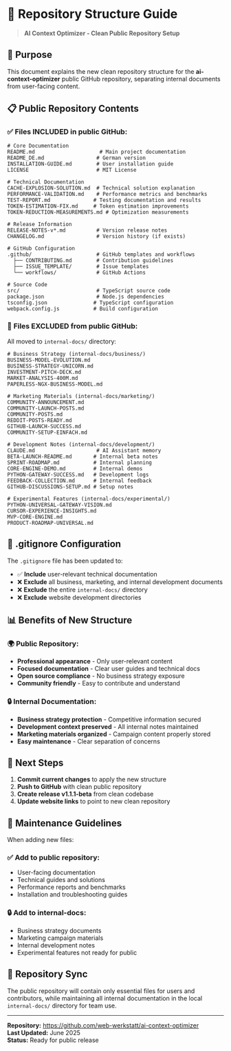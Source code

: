 # 📁 Repository Structure Guide

> **AI Context Optimizer - Clean Public Repository Setup**

## 🎯 Purpose

This document explains the new clean repository structure for the **ai-context-optimizer** public GitHub repository, separating internal documents from user-facing content.

## 📋 Public Repository Contents

### ✅ **Files INCLUDED in public GitHub:**

```
# Core Documentation
README.md                     # Main project documentation  
README_DE.md                 # German version
INSTALLATION-GUIDE.md        # User installation guide
LICENSE                      # MIT License

# Technical Documentation
CACHE-EXPLOSION-SOLUTION.md  # Technical solution explanation
PERFORMANCE-VALIDATION.md    # Performance metrics and benchmarks
TEST-REPORT.md              # Testing documentation and results
TOKEN-ESTIMATION-FIX.md     # Token estimation improvements
TOKEN-REDUCTION-MEASUREMENTS.md # Optimization measurements

# Release Information  
RELEASE-NOTES-v*.md          # Version release notes
CHANGELOG.md                 # Version history (if exists)

# GitHub Configuration
.github/                     # GitHub templates and workflows
  ├── CONTRIBUTING.md        # Contribution guidelines
  ├── ISSUE_TEMPLATE/        # Issue templates
  └── workflows/             # GitHub Actions

# Source Code
src/                         # TypeScript source code
package.json                 # Node.js dependencies
tsconfig.json               # TypeScript configuration
webpack.config.js           # Build configuration
```

### 🚫 **Files EXCLUDED from public GitHub:**

All moved to `internal-docs/` directory:

```
# Business Strategy (internal-docs/business/)
BUSINESS-MODEL-EVOLUTION.md
BUSINESS-STRATEGY-UNICORN.md
INVESTMENT-PITCH-DECK.md
MARKET-ANALYSIS-400M.md
PAPERLESS-NGX-BUSINESS-MODEL.md

# Marketing Materials (internal-docs/marketing/)
COMMUNITY-ANNOUNCEMENT.md
COMMUNITY-LAUNCH-POSTS.md
COMMUNITY-POSTS.md
REDDIT-POSTS-READY.md
GITHUB-LAUNCH-SUCCESS.md
COMMUNITY-SETUP-EINFACH.md

# Development Notes (internal-docs/development/)
CLAUDE.md                    # AI Assistant memory
BETA-LAUNCH-README.md       # Internal beta notes
SPRINT-ROADMAP.md           # Internal planning
CORE-ENGINE-DEMO.md         # Internal demos
PYTHON-GATEWAY-SUCCESS.md   # Development logs
FEEDBACK-COLLECTION.md      # Internal feedback
GITHUB-DISCUSSIONS-SETUP.md # Setup notes

# Experimental Features (internal-docs/experimental/)
PYTHON-UNIVERSAL-GATEWAY-VISION.md
CURSOR-EXPERIENCE-INSIGHTS.md
MVP-CORE-ENGINE.md
PRODUCT-ROADMAP-UNIVERSAL.md
```

## 🔧 .gitignore Configuration

The `.gitignore` file has been updated to:
- ✅ **Include** user-relevant technical documentation
- ❌ **Exclude** all business, marketing, and internal development documents  
- ❌ **Exclude** the entire `internal-docs/` directory
- ❌ **Exclude** website development directories

## 📊 Benefits of New Structure

### 🌍 **Public Repository:**
- **Professional appearance** - Only user-relevant content
- **Focused documentation** - Clear user guides and technical docs
- **Open source compliance** - No business strategy exposure
- **Community friendly** - Easy to contribute and understand

### 🔒 **Internal Documentation:**
- **Business strategy protection** - Competitive information secured
- **Development context preserved** - All internal notes maintained
- **Marketing materials organized** - Campaign content properly stored
- **Easy maintenance** - Clear separation of concerns

## 🚀 Next Steps

1. **Commit current changes** to apply the new structure
2. **Push to GitHub** with clean public repository
3. **Create release v1.1.1-beta** from clean codebase
4. **Update website links** to point to new clean repository

## 📝 Maintenance Guidelines

When adding new files:

### ✅ **Add to public repository:**
- User-facing documentation
- Technical guides and solutions
- Performance reports and benchmarks
- Installation and troubleshooting guides

### 🔒 **Add to internal-docs:**
- Business strategy documents
- Marketing campaign materials
- Internal development notes
- Experimental features not ready for public

## 🔄 Repository Sync

The public repository will contain only essential files for users and contributors, while maintaining all internal documentation in the local `internal-docs/` directory for team use.

---

**Repository:** https://github.com/web-werkstatt/ai-context-optimizer  
**Last Updated:** June 2025  
**Status:** Ready for public release